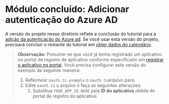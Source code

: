 # <a name="completed-module-add-azure-ad-authentication"></a>Módulo concluído: Adicionar autenticação do Azure AD

A versão do projeto nesse diretório reflete a conclusão do tutorial para a [adição da autenticação do Azure ad](https://docs.microsoft.com/graph/training/angular-tutorial?tutorial-step=3). Se você usar esta versão do projeto, precisará concluir o restante do tutorial em [obter dados do calendário](https://docs.microsoft.com/graph/training/angular-tutorial?tutorial-step=4).

> **Observação:** Presume-se que você já tenha registrado um aplicativo no portal de registro de aplicativo conforme especificado em [registrar o aplicativo no portal](https://docs.microsoft.com/graph/training/angular-tutorial?tutorial-step=2). Você precisa configurar esta versão do exemplo da seguinte maneira:
>
> 1. ReNomear `oauth.ts.example` o `oauth.ts`arquivo para.
> 1. Edite `oauth.ts` o arquivo e faça as seguintes alterações.
>     1. Substitua `YOUR_APP_ID_HERE` pela **ID do aplicativo** obtida do portal de registro do aplicativo.